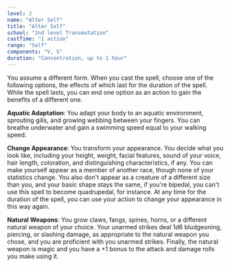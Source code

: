 ```yaml
---
level: 2
name: "Alter Self"
title: "Alter Self"
school: "2nd level Transmutation"
castTime: "1 action"
range: "Self"
components: "V, S"
duration: "Concentration, up to 1 hour"
---
```


You assume a different form. When you cast the spell, choose one of the following options, the effects of which last for the duration of the spell. While the spell lasts, you can end one option as an action to gain the benefits of a different one.

**Aquatic Adaptation**: You adapt your body to an aquatic environment, sprouting gills, and growing webbing between your fingers. You can breathe underwater and gain a swimming speed equal to your walking speed.

**Change Appearance**: You transform your appearance. You decide what you look like, including your height, weight, facial features, sound of your voice, hair length, coloration, and distinguishing characteristics, if any. You can make yourself appear as a member of another race, though none of your statistics change. You also don't appear as a creature of a different size than you, and your basic shape stays the same, if you're bipedal, you can't use this spell to become quadrupedal, for instance. At any time for the duration of the spell, you can use your action to change your appearance in this way again.

**Natural Weapons**: You grow claws, fangs, spines, horns, or a different natural weapon of your choice. Your unarmed strikes deal 1d6 bludgeoning, piercing, or slashing damage, as appropriate to the natural weapon you chose, and you are proficient with you unarmed strikes. Finally, the natural weapon is magic and you have a +1 bonus to the attack and damage rolls you make using it.

